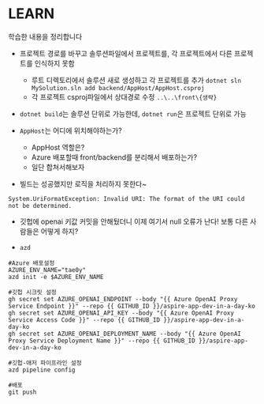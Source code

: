 # LEARN
학습한 내용을 정리합니다

- 프로젝트 경로를 바꾸고 솔루션파일에서 프로젝트를, 각 프로젝트에서 다른 프로젝트를 인식하지 못함
  - 루트 디렉토리에서 솔루션 새로 생성하고 각 프로젝트를 추가 `dotnet sln MySolution.sln add backend/AppHost/AppHost.csproj`
  - 각 프로젝트 csproj파일에서 상대경로 수정 `..\..\front\{생략}`

- `dotnet build`는 솔루션 단위로 가능한데, `dotnet run`은 프로젝트 단위로 가능

- `AppHost`는 어디에 위치해야하는가?
  - AppHost 역할은?
  - Azure 배포할때 front/backend를 분리해서 배포하는가?
  - 일단 합쳐서해보자

- 빌드는 성공했지만 로직을 처리하지 못한다~
```
System.UriFormatException: Invalid URI: The format of the URI could not be determined.
```

- 깃헙에 openai 키값 커밋을 안해뒀더니 이제 여기서 null 오류가 난다! 보통 다른 사람들은 어떻게 하지? 

- `azd`
```shell
#Azure 배포설정
AZURE_ENV_NAME="tae0y"
azd init -e $AZURE_ENV_NAME

#깃헙 시크릿 설정
gh secret set AZURE_OPENAI_ENDPOINT --body "{{ Azure OpenAI Proxy Service Endpoint }}" --repo {{ GITHUB_ID }}/aspire-app-dev-in-a-day-ko
gh secret set AZURE_OPENAI_API_KEY --body "{{ Azure OpenAI Proxy Service Access Code }}" --repo {{ GITHUB_ID }}/aspire-app-dev-in-a-day-ko
gh secret set AZURE_OPENAI_DEPLOYMENT_NAME --body "{{ Azure OpenAI Proxy Service Deployment Name }}" --repo {{ GITHUB_ID }}/aspire-app-dev-in-a-day-ko

#깃헙-애저 파이프라인 설정
azd pipeline config

#배포
git push
```

